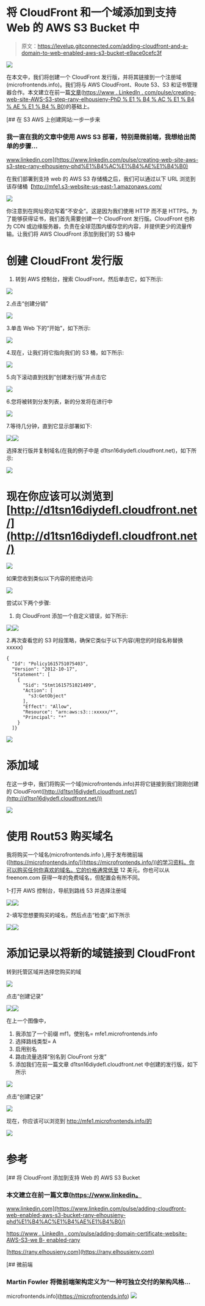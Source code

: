 # 将 CloudFront 和一个域添加到支持 Web 的 AWS S3 Bucket 中

> 原文：<https://levelup.gitconnected.com/adding-cloudfront-and-a-domain-to-web-enabled-aws-s3-bucket-e9ace0cefc3f>

![](img/ad4965520089d4e4cf7b941dae1586be.png)

在本文中，我们将创建一个 CloudFront 发行版，并将其链接到一个注册域(microfrontends.info)。我们将与 AWS CloudFront、Route 53、S3 和证书管理器合作。本文建立在前一篇[文章](https://www.linkedin.com/pulse/creating-web-site-aws-s3-step-rany-elhousieny-phd%E1%B4%AC%E1%B4%AE%E1%B4%B0)([https://www . LinkedIn . com/pulse/creating-web-site-AWS-S3-step-rany-elhousieny-PhD % E1 % B4 % AC % E1 % B4 % AE % E1 % B4 % B0](https://www.linkedin.com/pulse/creating-web-site-aws-s3-step-rany-elhousieny-phd%E1%B4%AC%E1%B4%AE%E1%B4%B0))的基础上。

[](https://www.linkedin.com/pulse/creating-web-site-aws-s3-step-rany-elhousieny-phd%E1%B4%AC%E1%B4%AE%E1%B4%B0) [## 在 S3 AWS 上创建网站:一步一步来

### 我一直在我的文章中使用 AWS S3 部署，特别是微前端，我想给出简单的步骤…

www.linkedin.com](https://www.linkedin.com/pulse/creating-web-site-aws-s3-step-rany-elhousieny-phd%E1%B4%AC%E1%B4%AE%E1%B4%B0) 

在我们部署到支持 web 的 AWS S3 存储桶之后，我们可以通过以下 URL 浏览到该存储桶【http://mfe1.s3-website-us-east-1.amazonaws.com/

![](img/c1294904dd7c4b8c875c3a76ba176437.png)

你注意到在网址旁边写着“不安全”。这是因为我们使用 HTTP 而不是 HTTPS。为了能够获得证书，我们首先需要创建一个 CloudFront 发行版。CloudFront 也称为 CDN 或边缘服务器，负责在全球范围内缓存您的内容，并提供更少的流量传输。让我们将 AWS CloudFront 添加到我们的 S3 桶中

# 创建 CloudFront 发行版

1.  转到 AWS 控制台，搜索 CloudFront，然后单击它，如下所示:

![](img/8d0ba9c5c7f3b1f06f496545edd6be18.png)

2.点击“创建分销”

![](img/4ca949afc1b2439bac79b9c8ebece1b0.png)

3.单击 Web 下的“开始”，如下所示:

![](img/d6ed6f0ab1abd39ce08e8ebec6f99e75.png)

4.现在，让我们将它指向我们的 S3 桶，如下所示:

![](img/1cdb9e425c845fe92c3285db138d5173.png)

5.向下滚动直到找到“创建发行版”并点击它

![](img/34855c4a45f0322840333031ebe90e55.png)

6.您将被转到分发列表，新的分发将在进行中

![](img/bedd06e530603cb7929273df4180c0f3.png)

7.等待几分钟，直到它显示部署如下:

![](img/bdc93dad2156c04fe54e9f139687032f.png)![](img/6b51df84924a9d4387b33f0f42e9039a.png)

选择发行版并复制域名(在我的例子中是 d1tsn16diydefl.cloudfront.net)，如下所示:

![](img/91ffaf10d9e19ff8ba79c62411d4e56f.png)

# 现在你应该可以浏览到[http://d1tsn16diydefl.cloudfront.net/](http://d1tsn16diydefl.cloudfront.net/)

![](img/0b5c4d36024d6eb749a9c1ddbc77b9e7.png)

如果您收到类似以下内容的拒绝访问:

![](img/d5d6e72be107c6aa3329bb0af75fb8b0.png)

尝试以下两个步骤:

1.  向 CloudFront 添加一个自定义错误，如下所示:

![](img/fdedc20394d10af43e603b718e16f502.png)![](img/c3b55d01b48182728eedc8e093fdf8f8.png)

2.再次查看您的 S3 时段策略，确保它类似于以下内容(用您的时段名称替换 xxxxx)

```
{
  "Id": "Policy1615751075403",
  "Version": "2012-10-17",
  "Statement": [
    {
      "Sid": "Stmt1615751021409",
      "Action": [
        "s3:GetObject"
      ],
      "Effect": "Allow",
      "Resource": "arn:aws:s3:::xxxxx/*",
      "Principal": "*"
    }
  ]}
```

![](img/a810bcd8a824f9317a5a20c6da6e7f67.png)

# 添加域

在这一步中，我们将购买一个域(microfrontends.info)并将它链接到我们刚刚创建的 CloudFront([http://d1tsn16diydefl.cloudfront.net/](http://d1tsn16diydefl.cloudfront.net/))

![](img/5253e44bee0e5a0f4c1bec6caac8cd63.png)

# 使用 Rout53 购买域名

我将购买一个域名(microfrontends.info ),用于发布微前端([https://microfrontends.info/](https://microfrontends.info/))的学习资料。你可以购买任何你喜欢的域名。它的价格通常低至 12 美元。你也可以从 freenom.com 获得一年的免费域名，但配置会有所不同。

1-打开 AWS 控制台，导航到路线 53 并选择注册域

![](img/2c8c7060bd7ae5c424bccff0a66de39f.png)![](img/f4bf7523ac459e71604d982eca3ca7a4.png)

2-填写您想要购买的域名，然后点击“检查”,如下所示

![](img/1cd7a015586bcbeaf22d7f7f85b3be6f.png)![](img/2b4d02ab442d65e20b3ee1c0888fb645.png)

# 添加记录以将新的域链接到 CloudFront

转到托管区域并选择您购买的域

![](img/07510ae9ea772b6f3f68b03768e5165d.png)

点击“创建记录”

![](img/5b10641aafb12c06acd4a483b6b55e4f.png)![](img/c193926c1f9868140493f0362c0eb9b1.png)

在上一个图像中，

1.  我添加了一个前缀 mf1，使别名= mfe1.microfrontends.info
2.  选择路线类型= A
3.  启用别名
4.  路由流量选择“别名到 ClouFront 分发”
5.  添加我们在前一篇文章 d1tsn16diydefl.cloudfront.net 中创建的发行版，如下所示

![](img/3ec4e7cf5a8301943d73df50c73169fc.png)

点击“创建记录”

![](img/3db1a61ac7920b0035f10f105d846045.png)

现在，你应该可以浏览到 http://mfe1.microfrontends.info/的

![](img/55dc5ede0be1bda495a39bb408836adf.png)

# 参考

[](https://www.linkedin.com/pulse/adding-cloudfront-web-enabled-aws-s3-bucket-rany-elhousieny-phd%E1%B4%AC%E1%B4%AE%E1%B4%B0/) [## 将 CloudFront 添加到支持 Web 的 AWS S3 Bucket

### 本文建立在前一篇文章(https://www.linkedin。

www.linkedin.com](https://www.linkedin.com/pulse/adding-cloudfront-web-enabled-aws-s3-bucket-rany-elhousieny-phd%E1%B4%AC%E1%B4%AE%E1%B4%B0/) 

[https://www . LinkedIn . com/pulse/adding-domain-certificate-website-AWS-S3-we B- enabled-rany](https://www.linkedin.com/pulse/adding-domain-certificate-website-aws-s3-web-enabled-rany)

[https://rany.elhousieny.com](https://rany.elhousieny.com)

 [## 微前端

### Martin Fowler 将微前端架构定义为“一种可独立交付的架构风格…

microfrontends.info](https://microfrontends.info) ![](img/f24a4dc8593fc84752851505a243fbd5.png)